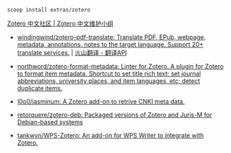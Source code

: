 

```shell
scoop install extras/zotero
```

[Zotero 中文社区 | Zotero 中文维护小组](https://zotero-chinese.com/)

- [windingwind/zotero-pdf-translate: Translate PDF, EPub, webpage, metadata, annotations, notes to the target language. Support 20+ translate services.](https://github.com/windingwind/zotero-pdf-translate) | [火山翻译 - 翻译API](https://translate.volcengine.com/api)
- [northword/zotero-format-metadata: Linter for Zotero. A plugin for Zotero to format item metadata. Shortcut to set title rich text; set journal abbreviations, university places, and item languages, etc; detect duplicate items.](https://github.com/northword/zotero-format-metadata)
- [l0o0/jasminum: A Zotero add-on to retrive CNKI meta data.](https://github.com/l0o0/jasminum)

- [retorquere/zotero-deb: Packaged versions of Zotero and Juris-M for Debian-based systems](https://github.com/retorquere/zotero-deb)
- [tankwyn/WPS-Zotero: An add-on for WPS Writer to integrate with Zotero.](https://github.com/tankwyn/WPS-Zotero)